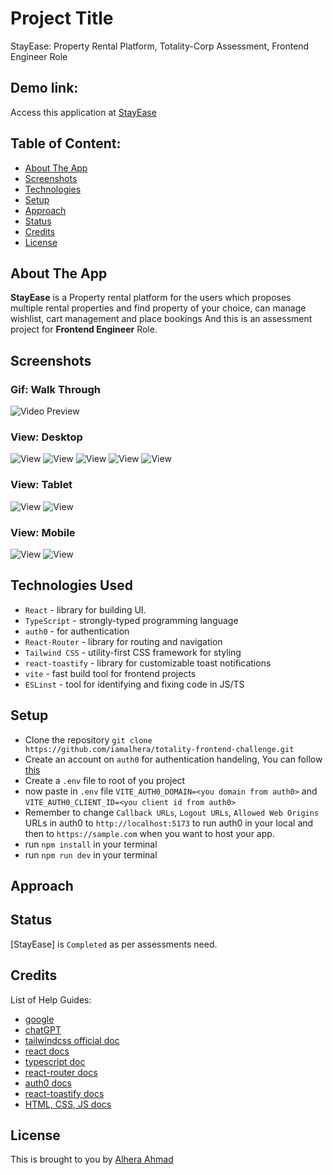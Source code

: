 # Project Title
StayEase: Property Rental Platform, Totality-Corp Assessment, Frontend Engineer Role

## Demo link:
Access this application at [StayEase](https://stayease-rental-platform.netlify.app/)

## Table of Content:

- [About The App](#about-the-app)
- [Screenshots](#screenshots)
- [Technologies](#technologies)
- [Setup](#setup)
- [Approach](#approach)
- [Status](#status)
- [Credits](#credits)
- [License](#license)

## About The App
<strong>StayEase</strong> is a Property rental platform for the users which proposes multiple rental properties and find property of your choice, can manage wishlist, cart management and place bookings And this is an assessment project for <strong>Frontend Engineer</strong> Role.

## Screenshots

### Gif: Walk Through
![Video Preview](/static/stayease.gif)


### View: Desktop
![View](/static/desktop_homepage.png)
![View](/static/desktop_property_listing.png)
![View](/static/desktop_wishlist.png)
![View](/static/desktop_cart.png)
![View](/static/desktop_checkout.png)

### View: Tablet
![View](/static/tablet_homepage.png)
![View](/static/tablet_property_listing.png)

### View: Mobile
![View](/static/mobile_homepage.png)
![View](/static/mobile_property_listing.png)


## Technologies Used
- `React` -  library for building UI. 
- `TypeScript` - strongly-typed programming language 
- `auth0` - for authentication 
- `React-Router` - library for routing and navigation
- `Tailwind CSS` - utility-first CSS framework for styling 
- `react-toastify` - library for customizable toast notifications 
- `vite` - fast build tool for frontend projects
- `ESLinst` - tool for identifying and fixing code in JS/TS


## Setup
- Clone the repository `git clone https://github.com/iamalhera/totality-frontend-challenge.git`
- Create an account on `auth0` for authentication handeling, You can follow [this](https://youtu.be/oA-K3DfG1QY?si=jNQVVE-F1IzKVZgD)
- Create a `.env` file to root of you project
- now paste in `.env` file `VITE_AUTH0_DOMAIN=<you domain from auth0>` and `VITE_AUTH0_CLIENT_ID=<you client id from auth0>`
- Remember to change `Callback URLs`, `Logout URLs`, `Allowed Web Origins` URLs in auth0 to `http://localhost:5173` to run auth0 in your local and then to `https://sample.com` when you want to host your app.
- run `npm install` in your terminal
- run `npm run dev` in your terminal

## Approach

## Status
[StayEase] is `Completed` as per assessments need.

## Credits
List of Help Guides:
- [google](https://google.com)
- [chatGPT](https://chat.openai.com)
- [tailwindcss official doc](https://tailwindcss.com/)
- [react docs](https://react.dev/)
- [typescript doc](https://www.typescriptlang.org/docs/handbook/intro.html)
- [react-router docs](https://reactrouter.com/en/main)
- [auth0 docs](https://auth0.com/docs)
- [react-toastify docs](https://fkhadra.github.io/react-toastify/introduction/)
- [HTML, CSS, JS docs](https://developer.mozilla.org/en-US/docs/Web/JavaScript)

## License

This is brought to you by [Alhera Ahmad](https://gentleshah.netlify.app)
